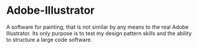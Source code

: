 # Adobe-Illustrator
A software for painting, that is not similar by any means to the real Adobe Illustrator. Its only purpose
is to test my design pattern skills and the ability to structure a large code software.
